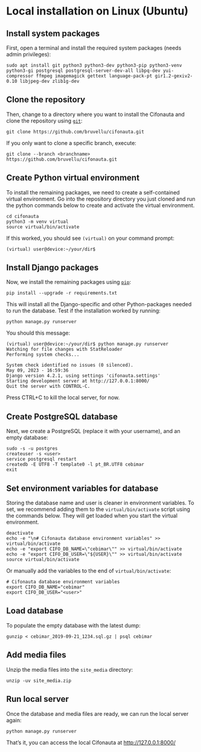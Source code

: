 # Local installation on Linux (Ubuntu)

## Install system packages

First, open a terminal and install the required system packages (needs admin privileges):

```
sudo apt install git python3 python3-dev python3-pip python3-venv python3-gi postgresql postgresql-server-dev-all libpq-dev yui-compressor ffmpeg imagemagick gettext language-pack-pt gir1.2-gexiv2-0.10 libjpeg-dev zlib1g-dev
```

## Clone the repository

Then, change to a directory where you want to install the Cifonauta and clone the repository using [`git`](https://git-scm.com/):

```
git clone https://github.com/bruvellu/cifonauta.git
```

If you only want to clone a specific branch, execute:

```
git clone --branch <branchname> https://github.com/bruvellu/cifonauta.git
```

## Create Python virtual environment

To install the remaining packages, we need to create a self-contained virtual environment.
Go into the repository directory you just cloned and run the python commands below to create and activate the virtual environment.

```
cd cifonauta
python3 -m venv virtual
source virtual/bin/activate
```

If this worked, you should see `(virtual)` on your command prompt:

```
(virtual) user@device:~/your/dir$
```

## Install Django packages

Now, we install the remaining packages using [`pip`](https://pypi.org/project/pip/):

```
pip install --upgrade -r requirements.txt
```

This will install all the Django-specific and other Python-packages needed to run the database.
Test if the installation worked by running:

```
python manage.py runserver
```

You should this message:

```
(virtual) user@device:~/your/dir$ python manage.py runserver
Watching for file changes with StatReloader
Performing system checks...

System check identified no issues (0 silenced).
May 09, 2023 - 16:59:36
Django version 4.2.1, using settings 'cifonauta.settings'
Starting development server at http://127.0.0.1:8000/
Quit the server with CONTROL-C.
```

Press CTRL+C to kill the local server, for now.

## Create PostgreSQL database

Next, we create a PostgreSQL <user> (replace it with your username), and an empty database:

```
sudo -s -u postgres
createuser -s <user>
service postgresql restart
createdb -E UTF8 -T template0 -l pt_BR.UTF8 cebimar
exit
```

## Set environment variables for database

Storing the database name and user is cleaner in environment variables.
To set, we recommend adding them to the `virtual/bin/activate` script using the commands below.
They will get loaded when you start the virtual environment.

```
deactivate
echo -e "\n# Cifonauta database environment variables" >> virtual/bin/activate
echo -e "export CIFO_DB_NAME=\"cebimar\"" >> virtual/bin/activate
echo -e "export CIFO_DB_USER=\"${USER}\"" >> virtual/bin/activate
source virtual/bin/activate
```

Or manually add the variables to the end of `virtual/bin/activate`:

```
# Cifonauta database environment variables
export CIFO_DB_NAME="cebimar"
export CIFO_DB_USER="<user>"
```

## Load database

To populate the empty database with the latest dump:

```
gunzip < cebimar_2019-09-21_1234.sql.gz | psql cebimar
```

## Add media files

Unzip the media files into the `site_media` directory:

```
unzip -uv site_media.zip
```

## Run local server

Once the database and media files are ready, we can run the local server again:

```
python manage.py runserver
```

That’s it, you can access the local Cifonauta at http://127.0.0.1:8000/

